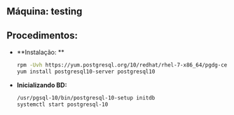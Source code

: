 Máquina: testing
----------------

Procedimentos:
--------------

* **Instalação: **
  ```bash
  rpm -Uvh https://yum.postgresql.org/10/redhat/rhel-7-x86_64/pgdg-centos10-10-2.noarch.rpm
  yum install postgresql10-server postgresql10
  ```

* **Inicializando BD:**
  ```bash
  /usr/pgsql-10/bin/postgresql-10-setup initdb
  systemctl start postgresql-10
  ```
